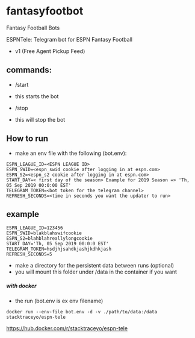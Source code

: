 # fantasyfootbot
Fantasy Football Bots

ESPNTele: Telegram bot for ESPN Fantasy Football
- v1 (Free Agent Pickup Feed) 


## commands:
* /start 
- this starts the bot
* /stop
- this will stop the bot

How to run
--------------

* make an env file with the following (bot.env):
``` 	
ESPN_LEAGUE_ID=<ESPN LEAGUE ID>
ESPN_SWID=<espn_swid cookie after logging in at espn.com>
ESPN_S2=<espn_s2 cookie after logging in at espn.com>
START_DAY=< first day of the season> Example for 2019 Season => 'Th, 05 Sep 2019 00:0:00 EST'
TELEGRAM_TOKEN=<bot token for the telegram channel>
REFRESH_SECONDS=<time in seconds you want the updater to run>
```

## example
```
ESPN_LEAGUE_ID=123456
ESPN_SWID=blakblahswifcookie
ESPN_S2=blahblahreallylongcookie
START_DAY='Th, 05 Sep 2019 00:0:0 EST'
TELEGRAM_TOKEN=hsdjhjsahdkjashjkdhkjash
REFRESH_SECONDS=5
```


* make a directory for the persistent data between runs (optional)
* you will mount this folder under /data in the container if you want

##### with docker

* the run (bot.env is ex env filename)

`docker run --env-file bot.env -d -v ./path/to/data:/data stacktraceyo/espn-tele`
	
https://hub.docker.com/r/stacktraceyo/espn-tele
